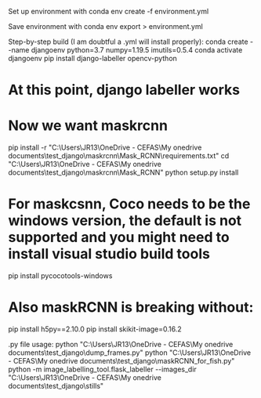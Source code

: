 Set up environment with
conda env create -f environment.yml

Save environment with
conda env export > environment.yml


Step-by-step build (I am doubtful a .yml will install properly):
conda create --name djangoenv python=3.7 numpy=1.19.5 imutils=0.5.4
conda activate djangoenv
pip install django-labeller opencv-python
# At this point, django labeller works
# Now we want maskrcnn
pip install -r "C:\Users\JR13\OneDrive - CEFAS\My onedrive documents\test_django\maskrcnn\Mask_RCNN\requirements.txt"
cd "C:\Users\JR13\OneDrive - CEFAS\My onedrive documents\test_django\maskrcnn\Mask_RCNN\"
python setup.py install
# For maskcsnn, Coco needs to be the windows version, the default is not supported and you might need to install visual studio build tools
pip install pycocotools-windows
# Also maskRCNN is breaking without:
pip install h5py==2.10.0
pip install skikit-image=0.16.2

.py file usage:
python "C:\Users\JR13\OneDrive - CEFAS\My onedrive documents\test_django\dump_frames.py"
python "C:\Users\JR13\OneDrive - CEFAS\My onedrive documents\test_django\maskRCNN_for_fish.py"
python -m image_labelling_tool.flask_labeller --images_dir "C:\Users\JR13\OneDrive - CEFAS\My onedrive documents\test_django\stills"